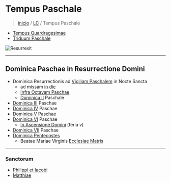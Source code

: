 # Tempus Paschale
> [inicio](../README.md) / [LC](../LC.md) / Tempus Paschale

- [Tempus Quardragesimae](./LQ.md)
- [Triduum Paschale](./quadragesima/qtr.md)

![Resurrexit](https://www.ncronline.org/files/2024-03/dreamstime_m_222140593%20Jesus%20and%20disciples%20after%20his%20resurrection%20CROP.jpg)

----

## Dominica Paschae in Resurrectione Domini
-  Dominica Resurrectionis ad [Vigiliam Paschalem](./paschale/vigiliam.md) in Nocte Sancta
	- ad missam [in die](./paschale/octavam.md#die)
	- [Infra Octavam Paschae](./paschale/octavam.md#feriae)
	- [Dominica II](./paschale/p2.md) Paschale 
- [Dominica III](./paschale/p3.md) Paschae  
- [Dominica IV](./paschale/p4.md) Paschae  
- [Dominica V](./paschale/p5.md) Paschae  
- [Dominica VI](./) Paschae  
	- [In Ascensione Domini](./paschale/ascension.md) (feria v)  
- [Dominica VII](./paschale/p7.md) Paschae   
- [Dominica Pentecostes](./paschale/pentecoste.md)
	- Beatae Mariae Virginis [Ecclesiae Matris](./mariae/ecclesiae.md)

----

### Sanctorum

- [Philippi et Iacobi](./sanctorum/0503.md)
- [Matthiae](./sanctorum/0514.md)  





